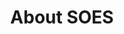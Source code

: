 ---
order: 3
spoke: More Resources
href: https://www.benefits.va.gov/INSURANCE/SOES.asp
title: About SOES
private: true
---